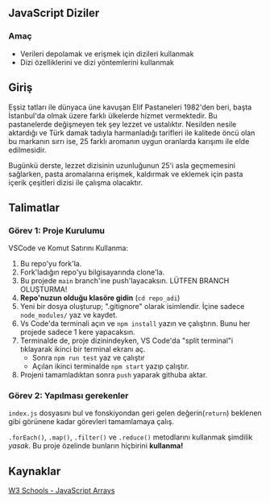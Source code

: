 ## JavaScript Diziler

### Amaç
- Verileri depolamak ve erişmek için dizileri kullanmak
- Dizi özelliklerini ve dizi yöntemlerini kullanmak

## Giriş

Eşsiz tatları ile dünyaca üne kavuşan Elif Pastaneleri 1982'den beri, başta İstanbul'da olmak üzere farklı ülkelerde hizmet vermektedir. Bu pastanelerde değişmeyen tek şey lezzet ve ustalıktır. Nesilden nesile aktardığı ve Türk damak tadıyla harmanladığı tarifleri ile kalitede öncü olan bu markanın sırrı ise, 25 farklı aromanın uygun oranlarda karışımı ile elde edilmesidir.

Bugünkü derste, lezzet dizisinin uzunluğunun 25'i asla geçmemesini sağlarken, pasta aromalarına erişmek, kaldırmak ve eklemek için pasta içerik çeşitleri dizisi ile çalışma olacaktır.

## Talimatlar

### Görev 1: Proje Kurulumu

VSCode ve Komut Satırını Kullanma:
1. Bu repo'yu fork'la.
2. Fork'ladığın repo'yu bilgisayarında clone'la.
3. Bu projede `main` branch'ine push'layacaksın. LÜTFEN BRANCH OLUŞTURMA!
4. **Repo'nuzun olduğu klasöre gidin** (`cd repo_adi`)
5. Yeni bir dosya oluşturup; ".gitignore" olarak isimlendir. İçine sadece `node_modules/` yaz ve kaydet.
6. Vs Code'da terminali açın ve `npm install` yazın ve çalıştırın. Bunu her projede sadece 1 kere yapacaksın.
7. Terminalde de, proje dizinindeyken, VS Code'da "split terminal"i tıklayarak ikinci bir terminal ekranı aç.
   - Sonra `npm run test` yaz ve çalıştır
   - Açılan ikinci terminalde `npm start` yazıp çalıştır.
8. Projeni tamamladıktan sonra `push` yaparak githuba aktar.

### Görev 2: Yapılması gerekenler

`index.js` dosyasını bul ve fonskiyondan geri gelen değerin(`return`) beklenen gibi görünene kadar görevleri tamamlamaya çalış.

`.forEach()`, `.map()`, `.filter()` ve `.reduce()` metodlarını kullanmak şimdilik _yasak_. Bu proje özelinde bunların hiçbirini **kullanma!**

## Kaynaklar

[W3 Schools - JavaScript Arrays](https://www.w3schools.com/js/js_arrays.asp)
